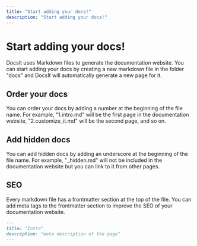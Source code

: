 ```yaml
---
title: "Start adding your docs!"
description: "Start adding your docs!"
---
```


# Start adding your docs!

DocsIt uses Markdown files to generate the documentation website. You can start adding your docs by creating a new markdown file in the folder "docs" and DocsIt will automatically generate a new page for it.

## Order your docs

You can order your docs by adding a number at the beginning of the file name. For example, "1.intro.md" will be the first page in the documentation website, "2.customize_it.md" will be the second page, and so on.

## Add hidden docs

You can add hidden docs by adding an underscore at the beginning of the file name. For example, "\_hidden.md" will not be included in the documentation website but you can link to it from other pages.

## SEO

Every markdown file has a frontmatter section at the top of the file. You can add meta tags to the frontmatter section to improve the SEO of your documentation website.

```md
---
title: "Intro"
description: "meta description of the page"
---
```
